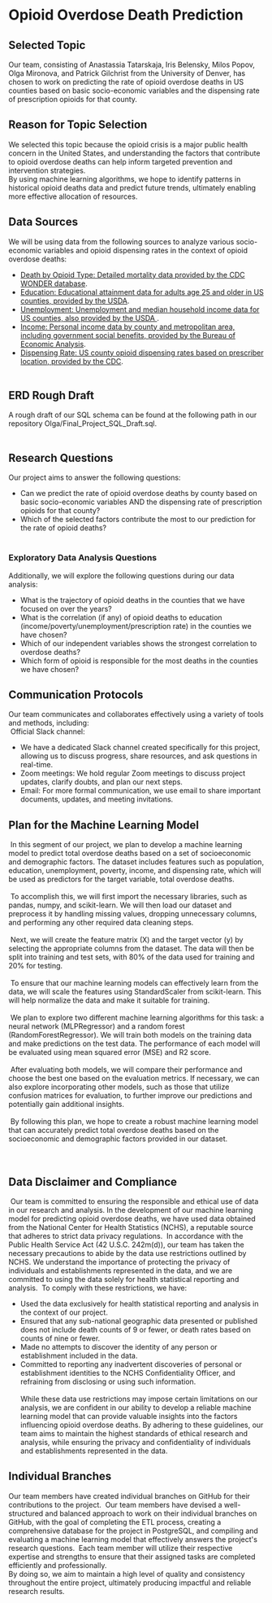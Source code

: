 # Opioid Overdose Death Prediction
## Selected Topic
Our team, consisting of Anastassia Tatarskaja, Iris Belensky, Milos Popov, Olga Mironova, and Patrick Gilchrist from the University of Denver, has chosen to work on predicting the rate of opioid overdose deaths in US counties based on basic socio-economic variables and the dispensing rate of prescription opioids for that county.
​
## Reason for Topic Selection
We selected this topic because the opioid crisis is a major public health concern in the United States, and understanding the factors that contribute to opioid overdose deaths can help inform targeted prevention and intervention strategies.<br>
By using machine learning algorithms, we hope to identify patterns in historical opioid deaths data and predict future trends, ultimately enabling more effective allocation of resources.
​
## Data Sources
We will be using data from the following sources to analyze various socio-economic variables and opioid dispensing rates in the context of opioid overdose deaths:
​
* [Death by Opioid Type: Detailed mortality data provided by the CDC WONDER database](https://wonder.cdc.gov/).<br>
* [Education: Educational attainment data for adults age 25 and older in US counties, provided by the USDA](https://www.ers.usda.gov/data-products/county-level-data-sets/county-level-data-sets-download-data/).<br>
* [Unemployment: Unemployment and median household income data for US counties, also provided by the USDA ](https://www.ers.usda.gov/data-products/county-level-data-sets/county-level-data-sets-download-data/).<br>
* [Income: Personal income data by county and metropolitan area, including government social benefits, provided by the Bureau of Economic Analysis](https://www.bea.gov/data/income-saving/personal-income).<br>
* [Dispensing Rate: US county opioid dispensing rates based on prescriber location, provided by the CDC](https://www.cdc.gov/drugoverdose/rxrate-maps/county2020.html).<br><br>

## ERD Rough Draft
A rough draft of our SQL schema can be found at the following path in our repository Olga/Final_Project_SQL_Draft.sql.<br><br>
## Research Questions
Our project aims to answer the following questions:
​
* Can we predict the rate of opioid overdose deaths by county based on basic socio-economic variables AND the dispensing rate of prescription opioids for that county?<br>
* Which of the selected factors contribute the most to our prediction for the rate of opioid deaths?<br><br>
### Exploratory Data Analysis Questions
Additionally, we will explore the following questions during our data analysis:
​
* What is the trajectory of opioid deaths in the counties that we have focused on over the years?<br>
* What is the correlation (if any) of opioid deaths to education (income/poverty/unemployment/prescription rate) in the counties we have chosen?<br>
* Which of our independent variables shows the strongest correlation to overdose deaths?<br>
* Which form of opioid is responsible for the most deaths in the counties we have chosen?<br>
## Communication Protocols
Our team communicates and collaborates effectively using a variety of tools and methods, including:<br>
​
Official Slack channel:
* We have a dedicated Slack channel created specifically for this project, allowing us to discuss progress, share resources, and ask questions in real-time.<br>
* Zoom meetings: We hold regular Zoom meetings to discuss project updates, clarify doubts, and plan our next steps.<br>
* Email: For more formal communication, we use email to share important documents, updates, and meeting invitations.<br>
## Plan for the Machine Learning Model
​
In this segment of our project, we plan to develop a machine learning model to predict total overdose deaths based on a set of socioeconomic and demographic factors. The dataset includes features such as population, education, unemployment, poverty, income, and dispensing rate, which will be used as predictors for the target variable, total overdose deaths.<br> <br>
​
To accomplish this, we will first import the necessary libraries, such as pandas, numpy, and scikit-learn. We will then load our dataset and preprocess it by handling missing values, dropping unnecessary columns, and performing any other required data cleaning steps.<br> <br>
​
Next, we will create the feature matrix (X) and the target vector (y) by selecting the appropriate columns from the dataset. The data will then be split into training and test sets, with 80% of the data used for training and 20% for testing.<br> <br>
​
To ensure that our machine learning models can effectively learn from the data, we will scale the features using StandardScaler from scikit-learn. This will help normalize the data and make it suitable for training.<br> <br>
​
We plan to explore two different machine learning algorithms for this task: a neural network (MLPRegressor) and a random forest (RandomForestRegressor). We will train both models on the training data and make predictions on the test data. The performance of each model will be evaluated using mean squared error (MSE) and R2 score.<br> <br>
​
After evaluating both models, we will compare their performance and choose the best one based on the evaluation metrics. If necessary, we can also explore incorporating other models, such as those that utilize confusion matrices for evaluation, to further improve our predictions and potentially gain additional insights.<br> <br>
​
By following this plan, we hope to create a robust machine learning model that can accurately predict total overdose deaths based on the socioeconomic and demographic factors provided in our dataset.<br> <br>
​
## Data Disclaimer and Compliance
​
Our team is committed to ensuring the responsible and ethical use of data in our research and analysis. In the development of our machine learning model for predicting opioid overdose deaths, we have used data obtained from the National Center for Health Statistics (NCHS), a reputable source that adheres to strict data privacy regulations.
​
In accordance with the Public Health Service Act (42 U.S.C. 242m(d)), our team has taken the necessary precautions to abide by the data use restrictions outlined by NCHS. We understand the importance of protecting the privacy of individuals and establishments represented in the data, and we are committed to using the data solely for health statistical reporting and analysis.
​
To comply with these restrictions, we have:
​
* Used the data exclusively for health statistical reporting and analysis in the context of our project.
* Ensured that any sub-national geographic data presented or published does not include death counts of 9 or fewer, or death rates based on counts of nine or fewer.
* Made no attempts to discover the identity of any person or establishment included in the data.
* Committed to reporting any inadvertent discoveries of personal or establishment identities to the NCHS Confidentiality Officer, and refraining from disclosing or using such information.<br><br>
While these data use restrictions may impose certain limitations on our analysis, we are confident in our ability to develop a reliable machine learning model that can provide valuable insights into the factors influencing opioid overdose deaths. By adhering to these guidelines, our team aims to maintain the highest standards of ethical research and analysis, while ensuring the privacy and confidentiality of individuals and establishments represented in the data.
​
## Individual Branches
Our team members have created individual branches on GitHub for their contributions to the project. 
​
Our team members have devised a well-structured and balanced approach to work on their individual branches on GitHub, with the goal of completing the ETL process, creating a comprehensive database for the project in PostgreSQL, and compiling and evaluating a machine learning model that effectively answers the project's research questions.
​
Each team member will utilize their respective expertise and strengths to ensure that their assigned tasks are completed efficiently and professionally.<br>
By doing so, we aim to maintain a high level of quality and consistency throughout the entire project, ultimately producing impactful and reliable research results.
